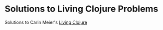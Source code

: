 # Solutions to Living Clojure Problems
Solutions to Carin Meier's [Living Clojure](https://www.oreilly.com/library/view/living-clojure/9781491909270/)
